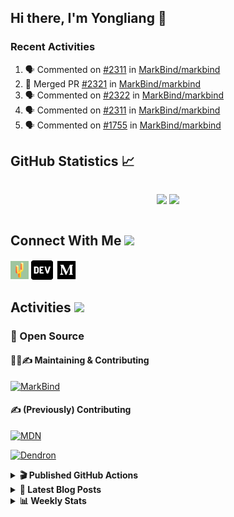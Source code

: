 ## Hi there, I'm Yongliang 👋

### Recent Activities

<!--START_SECTION:activity-->
1. 🗣 Commented on [#2311](https://github.com/MarkBind/markbind/issues/2311) in [MarkBind/markbind](https://github.com/MarkBind/markbind)
2. 🎉 Merged PR [#2321](https://github.com/MarkBind/markbind/pull/2321) in [MarkBind/markbind](https://github.com/MarkBind/markbind)
3. 🗣 Commented on [#2322](https://github.com/MarkBind/markbind/issues/2322) in [MarkBind/markbind](https://github.com/MarkBind/markbind)
4. 🗣 Commented on [#2311](https://github.com/MarkBind/markbind/issues/2311) in [MarkBind/markbind](https://github.com/MarkBind/markbind)
5. 🗣 Commented on [#1755](https://github.com/MarkBind/markbind/issues/1755) in [MarkBind/markbind](https://github.com/MarkBind/markbind)
<!--END_SECTION:activity-->

## GitHub Statistics :chart_with_upwards_trend:
<div align="center">
<div style="display: flex; align-items: center; justify-content: center;">

[![](https://github-readme-stats-tlylt.vercel.app/api?username=tlylt&show_icons=true&theme=tokyonight&hide_border=true&locale=en)](https://github.com/tlylt)
[![](https://github-readme-streak-stats.herokuapp.com/?user=tlylt&theme=tokyonight&hide_border=true)](https://github.com/tlylt)
</div>
</div>

## Connect With Me <img src="https://media.giphy.com/media/2wh5K5yE3ulp3xgYcG/giphy-downsized.gif" width="30">

<a href="https://www.yongliangliu.com/" target="_blank"><img align="center" src="static/site-icon.png" alt="yongliangliu.com" height="29" width="29" /></a>
<a href="https://dev.to/tlylt" target="_blank"><img align="center" src="static/dev-badge.svg" alt="dev.to/tlylt" height="35" width="35" /></a>
<a href="https://tlylt.medium.com" target="_blank"><img align="center" src="static/medium.png" alt="tlylt.medium.com" height="35" width="35" /></a>

## Activities <img src="https://media.giphy.com/media/WUlplcMpOCEmTGBtBW/giphy.gif" width="30">

### 🔭 Open Source

#### 👷‍♂️✍️ Maintaining & Contributing
[![MarkBind](https://github-readme-stats-tlylt.vercel.app/api/pin/?username=markbind&repo=markbind)](https://github.com/MarkBind/markbind)

#### ✍️ (Previously) Contributing
[![MDN](https://github-readme-stats-tlylt.vercel.app/api/pin/?username=mdn&repo=content)](https://github.com/mdn/content/issues?q=is%3Aopen+involves%3A%40me+sort%3Aupdated-desc)

[![Dendron](https://github-readme-stats-tlylt.vercel.app/api/pin/?username=dendronhq&repo=dendron)](https://github.com/dendronhq/dendron/issues?q=is%3Aopen+involves%3A%40me+sort%3Aupdated-desc)

<details>
<summary> <b>🎬 Published GitHub Actions </b> </summary>

[![install-graphviz](https://github-readme-stats-tlylt.vercel.app/api/pin/?username=tlylt&repo=install-graphviz)](https://github.com/tlylt/install-graphviz)

[![reposense-action](https://github-readme-stats-tlylt.vercel.app/api/pin/?username=tlylt&repo=reposense-action)](https://github.com/tlylt/reposense-action)

[![markbin-action](https://github-readme-stats-tlylt.vercel.app/api/pin/?username=markbind&repo=markbind-action)](https://github.com/MarkBind/markbind-action)

</details>

<details>
<summary> <b>📕 Latest Blog Posts</b> </summary>

<!-- BLOG-POST-LIST:START -->
- [Deploy a ChatGPT API Server in no time](https://www.yongliangliu.com/blog/chatgpt-nextjs-server/)
- [Creating a regex-based Markdown parser in TypeScript](https://www.yongliangliu.com/blog/rmark/)
- [Create VSCode Snippets for Markdown Blog Workflows](https://www.yongliangliu.com/blog/vscode-snippets/)
- [Brag Doc 2023](https://www.yongliangliu.com/blog/brag-doc-2023/)
- [My Journey into Open Source](https://www.yongliangliu.com/blog/my-journey-into-open-source/)
<!-- BLOG-POST-LIST:END -->

</details>

<details>
<summary> <b>📊 Weekly Stats</b> </summary>

<!--START_SECTION:waka-->
![Code Time](http://img.shields.io/badge/Code%20Time-1%2C057%20hrs%2015%20mins-blue)

**🐱 My GitHub Data** 

> 📦 619.0 kB Used in GitHub's Storage 
 > 
> 🏆 1,231 Contributions in the Year 2023
 > 
> 🚫 Not Opted to Hire
 > 
> 📜 173 Public Repositories 
 > 
> 🔑 39 Private Repositories 
 > 
**I'm an Early 🐤** 

```text
🌞 Morning                3820 commits        ███████░░░░░░░░░░░░░░░░░░   29.29 % 
🌆 Daytime                3515 commits        ███████░░░░░░░░░░░░░░░░░░   26.95 % 
🌃 Evening                4841 commits        █████████░░░░░░░░░░░░░░░░   37.11 % 
🌙 Night                  868 commits         ██░░░░░░░░░░░░░░░░░░░░░░░   06.65 % 
```
📅 **I'm Most Productive on Wednesday** 

```text
Monday                   1713 commits        ███░░░░░░░░░░░░░░░░░░░░░░   13.13 % 
Tuesday                  1873 commits        ████░░░░░░░░░░░░░░░░░░░░░   14.36 % 
Wednesday                2116 commits        ████░░░░░░░░░░░░░░░░░░░░░   16.22 % 
Thursday                 1646 commits        ███░░░░░░░░░░░░░░░░░░░░░░   12.62 % 
Friday                   1686 commits        ███░░░░░░░░░░░░░░░░░░░░░░   12.93 % 
Saturday                 1984 commits        ████░░░░░░░░░░░░░░░░░░░░░   15.21 % 
Sunday                   2026 commits        ████░░░░░░░░░░░░░░░░░░░░░   15.53 % 
```


📊 **This Week I Spent My Time On** 

```text
🕑︎ Time Zone: Asia/Singapore

💬 Programming Languages: 
TypeScript               9 hrs 40 mins       ██████████████████░░░░░░░   71.80 % 
Markdown                 2 hrs 39 mins       █████░░░░░░░░░░░░░░░░░░░░   19.70 % 
JSON                     24 mins             █░░░░░░░░░░░░░░░░░░░░░░░░   02.97 % 
CSS                      13 mins             ░░░░░░░░░░░░░░░░░░░░░░░░░   01.68 % 
JavaScript               13 mins             ░░░░░░░░░░░░░░░░░░░░░░░░░   01.67 % 
```


 Last Updated on 13/07/2023 00:59:49 UTC
<!--END_SECTION:waka-->

</details>
